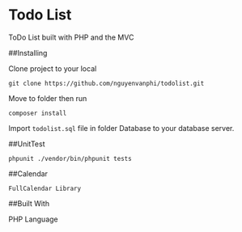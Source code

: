 # Todo List

ToDo List built with PHP and the MVC

##Installing

Clone project to your local

```
git clone https://github.com/nguyenvanphi/todolist.git
```

Move to folder then run

```
composer install
```

Import `todolist.sql` file in folder Database to your database server.

##UnitTest

```
phpunit ./vendor/bin/phpunit tests
```

##Calendar

```
FullCalendar Library
```

##Built With

PHP Language
